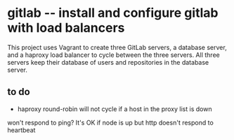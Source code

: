 # gitlab -- install and configure gitlab with load balancers

This project uses Vagrant to create three GitLab servers, a database server, and
a haproxy load balancer to cycle between the three servers.  All three servers
keep their database of users and repositories in the database server.


## to do

- haproxy round-robin will not cycle if a host in the proxy list is down

won't respond to ping?  It's OK if node is up but http doesn't respond to heartbeat
